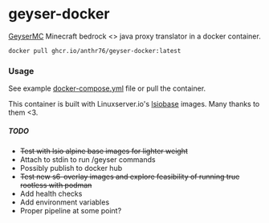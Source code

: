 # geyser-docker

[GeyserMC](https://github.com/GeyserMC/Geyser/) Minecraft bedrock <> java proxy translator in a docker container.

`docker pull ghcr.io/anthr76/geyser-docker:latest`

### Usage

See example [docker-compose.yml](https://github.com/anthr76/geyser-docker/blob/master/docker-compose.yml) file or pull the container.

This container is built with Linuxserver.io's [lsiobase](https://fleet.linuxserver.io/?key=13:lsiobase) images. Many thanks to them <3.

##### TODO
- ~~Test with lsio alpine base images for lighter weight~~
- Attach to stdin to run /geyser commands
- Possibly publish to docker hub
- ~~Test new s6-overlay images and explore feasibility of running true rootless with podman~~
- Add health checks
- Add environment variables
- Proper pipeline at some point?
